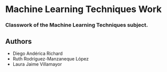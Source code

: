 # Machine Learning Techniques Work
### Classwork of the Machine Learning Techniques subject.


## Authors
* Diego Andérica Richard
* Ruth Rodríguez-Manzaneque López
* Laura Jaime Villamayor
